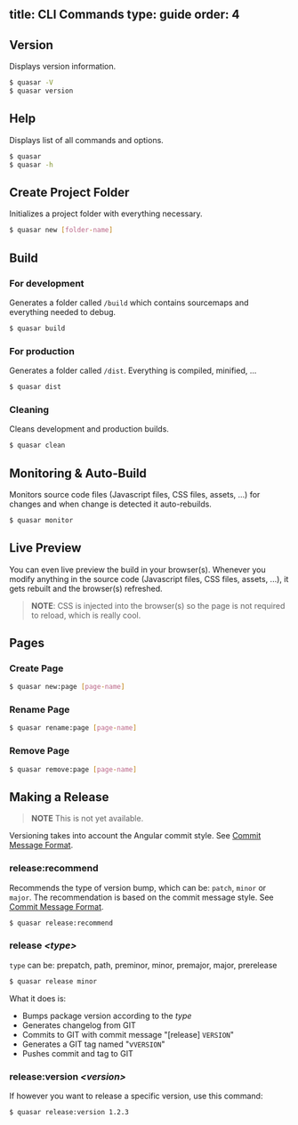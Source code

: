 title: CLI Commands
type: guide
order: 4
---
## Version
Displays version information.
``` bash
$ quasar -V
$ quasar version
```

## Help
Displays list of all commands and options.
``` bash
$ quasar
$ quasar -h
```


## Create Project Folder

Initializes a project folder with everything necessary.
``` bash
$ quasar new [folder-name]
```

## Build

### For development
Generates a folder called `/build` which contains sourcemaps and everything needed to debug.
``` bash
$ quasar build
```

### For production
Generates a folder called `/dist`. Everything is compiled, minified, ...
``` bash
$ quasar dist
```

### Cleaning
Cleans development and production builds.
``` bash
$ quasar clean
```

## Monitoring & Auto-Build
Monitors source code files (Javascript files, CSS files, assets, ...) for changes and when change is detected it auto-rebuilds.
``` bash
$ quasar monitor
```

## Live Preview
You can even live preview the build in your browser(s). Whenever you modify anything in the source code (Javascript files, CSS files, assets, ...), it gets rebuilt and the browser(s) refreshed.

> **NOTE**: CSS is injected into the browser(s) so the page is not required to reload, which is really cool.


## Pages

### Create Page
``` bash
$ quasar new:page [page-name]
```

### Rename Page
``` bash
$ quasar rename:page [page-name]
```

### Remove Page
``` bash
$ quasar remove:page [page-name]
```



## Making a Release

> **NOTE** This is not yet available.

Versioning takes into account the Angular commit style.
See [Commit Message Format](commit-message-format.html).


### release:recommend
Recommends the type of version bump, which can be: `patch`, `minor` or `major`.
The recommendation is based on the commit message style. See [Commit Message Format](commit-message-format.html).
``` bash
$ quasar release:recommend
```



### release *&lt;type&gt;*
`type` can be: prepatch, path, preminor, minor, premajor, major, prerelease
``` bash
$ quasar release minor
```

What it does is:
* Bumps package version according to the *type*
* Generates changelog from GIT
* Commits to GIT with commit message "[release] `VERSION`"
* Generates a GIT tag named "v`VERSION`"
* Pushes commit and tag to GIT



### release:version *&lt;version&gt;*
If however you want to release a specific version, use this command:
``` bash
$ quasar release:version 1.2.3
```

